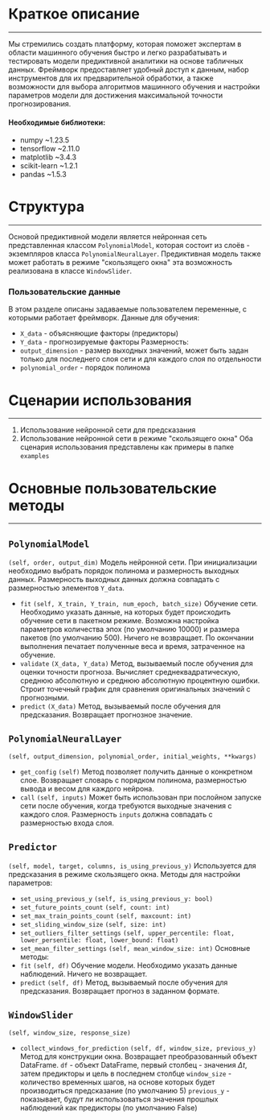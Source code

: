 # Краткое описание
----
Мы стремились создать платформу, которая поможет экспертам в области машинного обучения быстро и легко разрабатывать и тестировать модели предиктивной аналитики на основе табличных данных. Фреймворк предоставляет удобный доступ к данным, набор инструментов для их предварительной обработки, а также возможности для выбора алгоритмов машинного обучения и настройки параметров модели для достижения максимальной точности прогнозирования.
#### Необходимые библиотеки:
* numpy ~1.23.5
* tensorflow ~2.11.0
* matplotlib ~3.4.3
* scikit-learn ~1.2.1
* pandas ~1.5.3
# Структура
----
Основой предиктивной модели является нейронная сеть представленная классом `PolynomialModel`, которая состоит из слоёв - экземпляров класса `PolynomialNeuralLayer`.
Предиктивная модель также может работать в режиме "скользящего окна" эта возможность реализована в классе `WindowSlider`.
### Пользовательские данные
В этом разделе описаны задаваемые пользователем переменные, с которыми работает фреймворк.
Данные для обучения:
* `X_data` - объясняющие факторы (предикторы)
* `Y_data` - прогнозируемые факторы
Размерность:
* `output_dimension` - размер выходных значений, может быть задан только для последнего слоя сети и для каждого слоя по отдельности
* `polynomial_order` - порядок полинома
# Сценарии использования
----
1. Использование нейронной сети для предсказания
2. Использование нейронной сети в режиме "скользящего окна"
Оба сценария использования представлены как примеры в папке `examples`
# Основные пользовательские методы
----
## `PolynomialModel`
`(self, order, output_dim)`
Модель нейронной сети. При инициализации необходимо выбрать порядок полинома и размерность выходных данных. Размерность выходных данных должна совпадать с размерностью элементов `Y_data`.
*  `fit`
	`(self, X_train, Y_train, num_epoch, batch_size)`
	Обучение сети. Необходимо указать данные, на которых будет происходить обучение сети в пакетном режиме. Возможна настройка параметров количества эпох (по умолчанию 10000) и размера пакетов (по умолчанию 500).
	Ничего не возвращает. По окончании выполнения печатает полученные веса и время, затраченное на обучение.
* `validate`
	`(X_data, Y_data)`
	Метод, вызываемый после обучения для оценки точности прогноза.
	Вычисляет среднеквадратическую, среднюю абсолютную и среднюю абсолютную процентную ошибки. Строит точечный график для сравнения оригинальных значений с прогнозными.
* `predict`
	`(X_data)`
	Метод, вызываемый после обучения для предсказания.
	Возвращает прогнозное значение.
## `PolynomialNeuralLayer`
`(self, output_dimension, polynomial_order, initial_weights, **kwargs)`
*  `get_config`
	`(self)`
	Метод позволяет получить данные о конкретном слое. Возвращает словарь с порядком полинома, размерностью вывода и весом для каждого нейрона.
* `call`
	`(self, inputs)`
	Может быть использован при послойном запуске сети после обучения, когда требуются выходные значения с каждого слоя. Размерность `inputs` должна совпадать с размерностью входа слоя.
## `Predictor`
`(self, model, target, columns, is_using_previous_y)`
Используется для предсказания в режиме скользящего окна.
Методы для настройки параметров:
* `set_using_previous_y`
	`(self, is_using_previous_y: bool)`
* `set_future_points_count`
	`(self, count: int)`
* `set_max_train_points_count`
	`(self, maxcount: int)`
* `set_sliding_window_size`
	`(self, size: int)`
* `set_outliers_filter_settings`
	`(self, upper_percentile: float, lower_persentile: float, lower_bound: float)`
* `set_mean_filter_settings`
	`(self, mean_window_size: int)`
Основные методы:
*  `fit`
	`(self, df)`
	Обучение модели. Необходимо указать данные наблюдений.
	Ничего не возвращает.
* `predict`
	`(self, df)`
	Метод, вызываемый после обучения для предсказания.
	Возвращает прогноз в заданном формате.
## `WindowSlider`
`(self, window_size, response_size)`
*  `collect_windows_for_prediction`
	`(self, df, window_size, previous_y)`
	Метод для конструкции окна. Возвращает преобразованный объект DataFrame.
	`df` - объект DataFrame, первый столбец - значения $\Delta t$, затем предикторы и цель в последнем столбце
	`window_size` - количество временных шагов, на основе которых будет производиться предсказание (по умолчанию 5)
	`previous_y` - показывает, будут ли использоваться значения прошлых наблюдений как предикторы (по умолчанию False)



